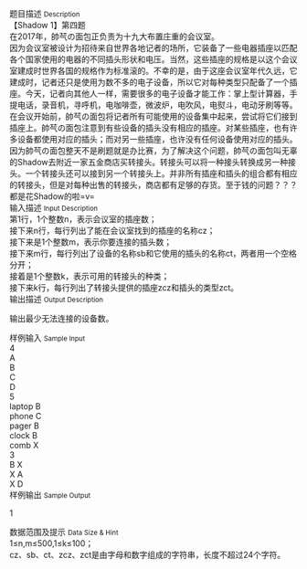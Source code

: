 <div class="panel panel-default">
<div class="area-title">
<span>
题目描述
<small>Description</small>
</span></div>
<div class="panel-body">

<div>【Shadow 1】第四题</div>
<div>在2017年，帥芞の面包正负责为十九大布置庄重的会议室。</div>
<div>因为会议室被设计为招待来自世界各地记者的场所，它装备了一些电器插座以匹配各个国家使用的电器的不同插头形状和电压。当然，这些插座的规格是以这个会议室建成时世界各国的规格作为标准滚的。不幸的是，由于这座会议室年代久远，它建成时，记者还只是使用为数不多的电子设备，所以它对每种类型只配备了一个插座。今天，记者向其他人一样，需要很多的电子设备才能工作：掌上型计算器，手提电话，录音机，寻呼机，电咖啡壶，微波炉，电吹风，电熨斗，电动牙刷等等。</div>
<div>在会议开始前，帥芞の面包将记者所有可能使用的设备集中起来，尝试将它们接到插座上。帥芞の面包注意到有些设备的插头没有相应的插座。对某些插座，也有许多设备都使用对应的插头；而对另一些插座，也许没有任何设备使用对应的插头。</div>
<div>因为帥芞の面包整天不是刷题就是办比赛，为了解决这个问题，帥芞の面包叫无辜的Shadow去附近一家五金商店买转接头。转接头可以将一种接头转换成另一种接头。一个转接头还可以接到另一个转接头上。并非所有插座和插头的组合都有相应的转接头，但是对每种出售的转接头，商店都有足够的存货。至于钱的问题？？？都是花Shadow的啦=v=</div>

</div>
</div>

<div class="panel panel-default">
<div class="area-title">
<span>
输入描述
<small>Input Description</small>
</span></div>
<div class="panel-body">
<div>第1行，1个整数n，表示会议室的插座数；</div>
<div>接下来n行，每行列出了能在会议室找到的插座的名称cz；</div>
<div>接下来是1个整数m，表示你要连接的插头数；</div>
<div>接下来m行，每行列出了设备的名称sb和它使用的插头的名称ct，两者用一个空格分开；</div>
<div>接着是1个整数k，表示可用的转接头的种类；</div>
<div>接下来k行，每行列出了转接头提供的插座zcz和插头的类型zct。</div>

</div>
</div>
<div  class="panel panel-default">
<div class="area-title">
<span>
输出描述
<small>Output Description</small>
</span></div>
<div class="panel-body">

<p><span>输出最少无法连接的设备数。</span></p>

</div>
</div>


<div class="panel panel-default">
<div class="area-title">
<span>
样例输入
<small>Sample Input</small>
</span></div>
<div class="panel-body">
<div>4</div>
<div>A</div>
<div>B</div>
<div>C</div>
<div>D</div>
<div>5</div>
<div>laptop B</div>
<div>phone C</div>
<div>pager B</div>
<div>clock B</div>
<div>comb X</div>
<div>3</div>
<div>B X</div>
<div>X A</div>
<div>X D</div>

</div>
</div>

<div class="panel panel-default">
<div class="area-title">
<span>
样例输出
<small>Sample Output</small>
</span></div>
<div class="panel-body">
<p>1</p>

</div>
</div>

<div class="panel panel-default">
<div class="area-title">
<span>
数据范围及提示
<small>Data Size & Hint</small>
</span></div>
<div class="panel-body">
<div>1≤n,m≤500,1≤k≤100；</div>
<div>cz、sb、ct、zcz、zct是由字母和数字组成的字符串，长度不超过24个字符。</div>
</div>
</div>